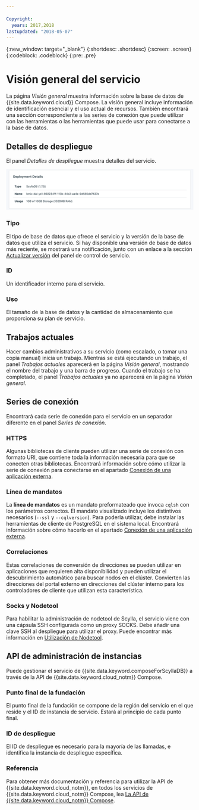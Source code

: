 ```yaml
---

Copyright:
  years: 2017,2018
lastupdated: "2018-05-07"
---
```


{:new_window: target="_blank"}
{:shortdesc: .shortdesc}
{:screen: .screen}
{:codeblock: .codeblock}
{:pre: .pre}

# Visión general del servicio

La página _Visión general_ muestra información sobre la base de datos de {{site.data.keyword.cloud}} Compose. La visión general incluye información de identificación esencial y el uso actual de recursos. También encontrará una sección correspondiente a las series de conexión que puede utilizar con las herramientas o las herramientas que puede usar para conectarse a la base de datos.

## Detalles de despliegue

El panel _Detalles de despliegue_ muestra detalles del servicio.

![Detalles de despliegue](./images/scylla-deployment-details.png "Una vista del panel Detalles de despliegue")

### Tipo

El tipo de base de datos que ofrece el servicio y la versión de la base de datos que utiliza el servicio. Si hay disponible una versión de base de datos más reciente, se mostrará una notificación, junto con un enlace a la sección [Actualizar versión](/docs/services/ComposeForScyllaDB/dashboard-settings.html#upgrade-version) del panel de control de servicio.

### ID

Un identificador interno para el servicio.

### Uso

El tamaño de la base de datos y la cantidad de almacenamiento que proporciona su plan de servicio.

## Trabajos actuales

Hacer cambios administrativos a su servicio (como escalado, o tomar una copia manual) inicia un trabajo. Mientras se está ejecutando un trabajo, el panel _Trabajos actuales_ aparecerá en la página _Visión general_, mostrando el nombre del trabajo y una barra de progreso. Cuando el trabajo se ha completado, el panel _Trabajos actuales_ ya no aparecerá en la página _Visión general_.

## Series de conexión

Encontrará cada serie de conexión para el servicio en un separador diferente en el panel _Series de conexión_.

### HTTPS

Algunas bibliotecas de cliente pueden utilizar una serie de conexión con formato URI, que contiene toda la información necesaria para que se conecten otras bibliotecas. Encontrará información sobre cómo utilizar la serie de conexión para conectarse en el apartado [Conexión de una aplicación externa](./connecting-external.html).

### Línea de mandatos

La **línea de mandatos** es un mandato preformateado que invoca `cqlsh` con los parámetros correctos. El mandato visualizado incluye los distintivos necesarios (`--ssl` y `--cqlversion`).  Para poderla utilizar, debe instalar las herramientas de cliente de PostgreSQL en el sistema local. Encontrará información sobre cómo hacerlo en el apartado [Conexión de una aplicación externa](./connecting-external.html).

### Correlaciones
Estas correlaciones de conversión de direcciones se pueden utilizar en aplicaciones que requieren alta disponibilidad y pueden utilizar el descubrimiento automático para buscar nodos en el clúster. Convierten las direcciones del portal externo en direcciones del clúster interno para los controladores de cliente que utilizan esta característica.

### Socks y Nodetool
Para habilitar la administración de nodetool de Scylla, el servicio viene con una cápsula SSH configurada como un proxy SOCKS. Debe añadir una clave SSH al despliegue para utilizar el proxy. Puede encontrar más información en [Utilización de Nodetool](./scylla-nodetool.html).


## API de administración de instancias

Puede gestionar el servicio de {{site.data.keyword.composeForScyllaDB}} a través de la API de {{site.data.keyword.cloud_notm}} Compose.

### Punto final de la fundación

El punto final de la fundación se compone de la región del servicio en el que reside y el ID de instancia de servicio. Estará al principio de cada punto final.

### ID de despliegue

El ID de despliegue es necesario para la mayoría de las llamadas, e identifica la instancia de despliegue específica.

### Referencia

Para obtener más documentación y referencia para utilizar la API de {{site.data.keyword.cloud_notm}}, en todos los servicios de {{site.data.keyword.cloud_notm}} Compose, lea [La API de {{site.data.keyword.cloud_notm}} Compose](https://www.compose.com/articles/the-ibm-cloud-compose-api/).
